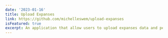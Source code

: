 ```yaml
---
date: '2023-01-16'
title: Upload Expanses
link: https://github.com/michelleswem/upload-expanses
isFeatured: true
excerpt: An application that allow users to upload expanses data and perform basic operations like sort and filter
---
```

